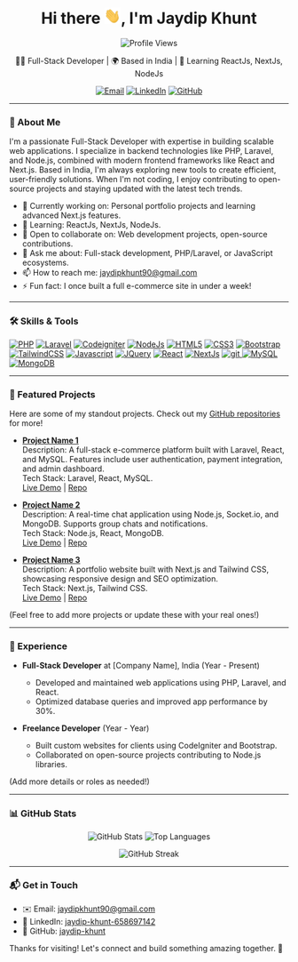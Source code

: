 <h1 align="center">Hi there <img src="https://raw.githubusercontent.com/ABSphreak/ABSphreak/master/gifs/Hi.gif" width="30">, I'm Jaydip Khunt</h1>

<p align="center">
  <img src="https://komarev.com/ghpvc/?username=jaydip-khunt&label=Profile%20views&color=0e75b6&style=flat" alt="Profile Views" />
</p>

<p align="center">
  👨‍💻 Full-Stack Developer | 🌍 Based in India | 🧠 Learning ReactJs, NextJs, NodeJs
</p>

<p align="center">
  <a href="mailto:jaydipkhunt90@gmail.com"><img src="https://img.shields.io/badge/Email-Me-blue?style=flat&logo=gmail" alt="Email" /></a>
  <a href="https://www.linkedin.com/in/jaydip-khunt-658697142/"><img src="https://img.shields.io/badge/LinkedIn-Connect-blue?style=flat&logo=linkedin" alt="LinkedIn" /></a>
  <a href="https://github.com/jaydip-khunt"><img src="https://img.shields.io/badge/GitHub-Follow-black?style=flat&logo=github" alt="GitHub" /></a>
</p>

---

### 👤 About Me
I'm a passionate Full-Stack Developer with expertise in building scalable web applications. I specialize in backend technologies like PHP, Laravel, and Node.js, combined with modern frontend frameworks like React and Next.js. Based in India, I'm always exploring new tools to create efficient, user-friendly solutions. When I'm not coding, I enjoy contributing to open-source projects and staying updated with the latest tech trends.

- 🔭 Currently working on: Personal portfolio projects and learning advanced Next.js features.
- 🌱 Learning: ReactJs, NextJs, NodeJs.
- 👯 Open to collaborate on: Web development projects, open-source contributions.
- 💬 Ask me about: Full-stack development, PHP/Laravel, or JavaScript ecosystems.
- 📫 How to reach me: [jaydipkhunt90@gmail.com](mailto:jaydipkhunt90@gmail.com)
- ⚡ Fun fact: I once built a full e-commerce site in under a week!

---

### 🛠️ Skills & Tools
<p align="left">
  <a href="https://www.php.net/" target="_blank" rel="noreferrer"><img src="https://raw.githubusercontent.com/danielcranney/readme-generator/main/public/icons/skills/php-colored.svg" width="36" height="36" alt="PHP" /></a> 
  <a href="https://laravel.com/" target="_blank" rel="noreferrer"><img src="https://raw.githubusercontent.com/danielcranney/readme-generator/main/public/icons/skills/laravel-colored.svg" width="36" height="36" alt="Laravel" /></a>
  <a href="https://codeigniter.com/" target="_blank" rel="noreferrer"><img src="https://codeigniter.com/assets/icons/44521256.png" width="36" height="36" alt="Codeigniter" /></a>
  <a href="https://nodejs.org/en" target="_blank" rel="noreferrer"><img src="https://raw.githubusercontent.com/danielcranney/readme-generator/main/public/icons/skills/nodejs-colored.svg" width="36" height="36" alt="NodeJs" /></a>
  <a href="https://developer.mozilla.org/en-US/docs/Glossary/HTML5" target="_blank" rel="noreferrer"><img src="https://raw.githubusercontent.com/danielcranney/readme-generator/main/public/icons/skills/html5-colored.svg" width="36" height="36" alt="HTML5" /></a>
  <a href="https://www.w3.org/TR/CSS/#css" target="_blank" rel="noreferrer"><img src="https://raw.githubusercontent.com/danielcranney/readme-generator/main/public/icons/skills/css3-colored.svg" width="36" height="36" alt="CSS3" /></a>
  <a href="https://getbootstrap.com/" target="_blank" rel="noreferrer"><img src="https://raw.githubusercontent.com/danielcranney/readme-generator/main/public/icons/skills/bootstrap-colored.svg" width="36" height="36" alt="Bootstrap" /></a>
  <a href="https://tailwindcss.com/" target="_blank" rel="noreferrer"><img src="https://raw.githubusercontent.com/danielcranney/readme-generator/main/public/icons/skills/tailwindcss-colored.svg" width="36" height="36" alt="TailwindCSS" /></a>
  <a href="https://developer.mozilla.org/en-US/docs/Web/JavaScript" target="_blank" rel="noreferrer"><img src="https://raw.githubusercontent.com/danielcranney/readme-generator/main/public/icons/skills/javascript-colored.svg" width="36" height="36" alt="Javascript" /></a>
  <a href="https://jquery.com/" target="_blank" rel="noreferrer"><img src="https://raw.githubusercontent.com/danielcranney/readme-generator/main/public/icons/skills/jquery-colored.svg" width="36" height="36" alt="JQuery" /></a>
  <a href="https://reactjs.org/" target="_blank" rel="noreferrer"><img src="https://raw.githubusercontent.com/danielcranney/readme-generator/main/public/icons/skills/react-colored.svg" width="36" height="36" alt="React" /></a>
  <a href="https://nextjs.org/" target="_blank" rel="noreferrer"><img src="https://raw.githubusercontent.com/danielcranney/readme-generator/main/public/icons/skills/nextjs-colored.svg" width="36" height="36" alt="NextJs" /></a>
  <a href="https://git-scm.com/" target="_blank" rel="noreferrer"> <img src="https://www.vectorlogo.zone/logos/git-scm/git-scm-icon.svg" alt="git" width="40" height="40"/> </a>
  <a href="https://www.mysql.com/" target="_blank" rel="noreferrer"><img src="https://raw.githubusercontent.com/danielcranney/readme-generator/main/public/icons/skills/mysql-colored.svg" width="36" height="36" alt="MySQL" /></a>
  <a href="https://www.mongodb.com/" target="_blank" rel="noreferrer"><img src="https://raw.githubusercontent.com/danielcranney/readme-generator/main/public/icons/skills/mongodb-colored.svg" width="36" height="36" alt="MongoDB" /></a>
</p>

---

### 📂 Featured Projects
Here are some of my standout projects. Check out my [GitHub repositories](https://github.com/jaydip-khunt?tab=repositories) for more!

- **[Project Name 1](https://github.com/your-repo-link)**  
  Description: A full-stack e-commerce platform built with Laravel, React, and MySQL. Features include user authentication, payment integration, and admin dashboard.  
  Tech Stack: Laravel, React, MySQL.  
  [Live Demo](https://your-demo-link.com) | [Repo](https://github.com/your-repo-link)

- **[Project Name 2](https://github.com/your-repo-link)**  
  Description: A real-time chat application using Node.js, Socket.io, and MongoDB. Supports group chats and notifications.  
  Tech Stack: Node.js, React, MongoDB.  
  [Live Demo](https://your-demo-link.com) | [Repo](https://github.com/your-repo-link)

- **[Project Name 3](https://github.com/your-repo-link)**  
  Description: A portfolio website built with Next.js and Tailwind CSS, showcasing responsive design and SEO optimization.  
  Tech Stack: Next.js, Tailwind CSS.  
  [Live Demo](https://your-demo-link.com) | [Repo](https://github.com/your-repo-link)

(Feel free to add more projects or update these with your real ones!)

---

### 💼 Experience
- **Full-Stack Developer** at [Company Name], India (Year - Present)  
  - Developed and maintained web applications using PHP, Laravel, and React.  
  - Optimized database queries and improved app performance by 30%.

- **Freelance Developer** (Year - Year)  
  - Built custom websites for clients using CodeIgniter and Bootstrap.  
  - Collaborated on open-source projects contributing to Node.js libraries.

(Add more details or roles as needed!)

---

### 📊 GitHub Stats
<p align="center">
  <img src="https://github-readme-stats.vercel.app/api?username=jaydip-khunt&show_icons=true&theme=radical" alt="GitHub Stats" width="48%" />
  <img src="https://github-readme-stats.vercel.app/api/top-langs/?username=jaydip-khunt&layout=compact&theme=radical" alt="Top Languages" width="48%" />
</p>
<p align="center">
  <img src="https://github-readme-streak-stats.herokuapp.com/?user=jaydip-khunt&theme=radical" alt="GitHub Streak" />
</p>

---

### 📬 Get in Touch
- ✉️ Email: [jaydipkhunt90@gmail.com](mailto:jaydipkhunt90@gmail.com)
- 🔗 LinkedIn: [jaydip-khunt-658697142](https://www.linkedin.com/in/jaydip-khunt-658697142/)
- 🐙 GitHub: [jaydip-khunt](https://github.com/jaydip-khunt)

Thanks for visiting! Let's connect and build something amazing together. 🚀
